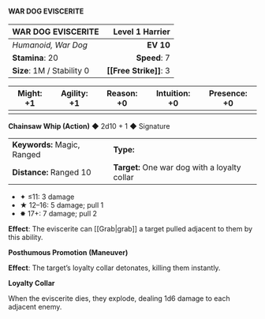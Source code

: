 #### WAR DOG EVISCERITE

| WAR DOG EVISCERITE         | **Level 1 Harrier** |
| :------------------------- | ------------------: |
| *Humanoid, War Dog*        |           **EV 10** |
| **Stamina**: 20            |        **Speed**: 7 |
| **Size**: 1M / Stability 0 |  **[[Free Strike]]**: 3 |

| **Might**: +1 | **Agility**: +1 | **Reason**: +0 | **Intuition**: +0 | **Presence**: +0 |
| ------------- | --------------- | -------------- | ----------------- | ---------------- |
|               |                 |                |                   |                  |

**Chainsaw Whip (Action)** ◆ 2d10 + 1 ◆ Signature

|                             |                                               |
| :-------------------------- | :-------------------------------------------- |
| **Keywords:** Magic, Ranged | **Type:**                                     |
| **Distance:** Ranged 10     | **Target:** One war dog with a loyalty collar |

- ✦ ≤11: 3 damage
- ★ 12–16: 5 damage; pull 1
- ✸ 17+: 7 damage; pull 2

**Effect**: The eviscerite can [[Grab\|grab]] a target pulled adjacent to them by this ability.

**Posthumous Promotion (Maneuver)**

**Effect**: The target’s loyalty collar detonates, killing them instantly.

**Loyalty Collar**

When the eviscerite dies, they explode, dealing 1d6 damage to each adjacent enemy.
